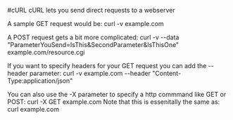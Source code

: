#cURL
cURL lets you send direct requests to a webserver

A sample GET request would be:
curl -v example.com

A POST request gets a bit more complicated:
curl -v --data "ParameterYouSend=IsThis&SecondParameter&IsThisOne" example.com/resource.cgi

If you want to specify headers for your GET request you can add the --header parameter:
curl -v example.com --header "Content-Type:application/json"

You can also use the -X parameter to specify a http commmand like GET or POST:
curl -X GET example.com
Note that this is essenitally the same as:
curl example.com